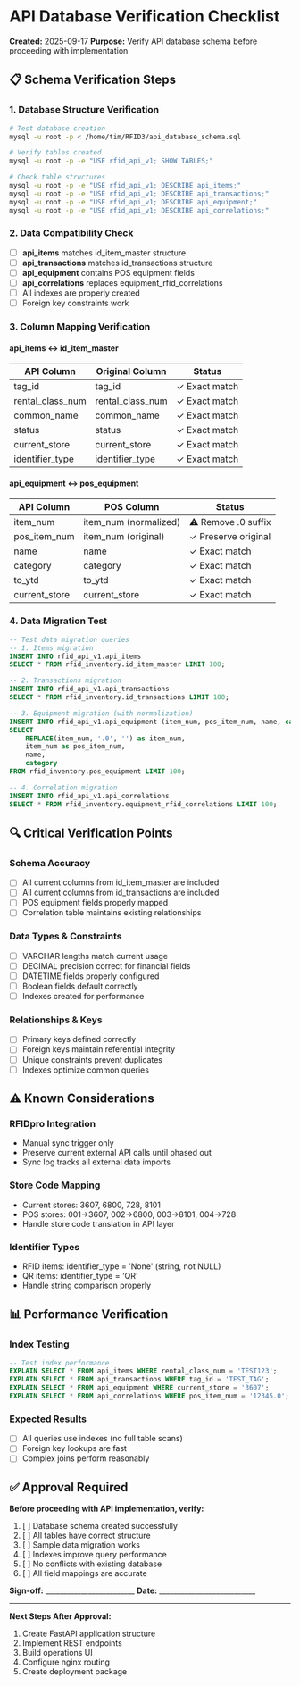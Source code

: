 # API Database Verification Checklist

**Created:** 2025-09-17
**Purpose:** Verify API database schema before proceeding with implementation

## 📋 **Schema Verification Steps**

### **1. Database Structure Verification**
```bash
# Test database creation
mysql -u root -p < /home/tim/RFID3/api_database_schema.sql

# Verify tables created
mysql -u root -p -e "USE rfid_api_v1; SHOW TABLES;"

# Check table structures
mysql -u root -p -e "USE rfid_api_v1; DESCRIBE api_items;"
mysql -u root -p -e "USE rfid_api_v1; DESCRIBE api_transactions;"
mysql -u root -p -e "USE rfid_api_v1; DESCRIBE api_equipment;"
mysql -u root -p -e "USE rfid_api_v1; DESCRIBE api_correlations;"
```

### **2. Data Compatibility Check**
- [ ] **api_items** matches id_item_master structure
- [ ] **api_transactions** matches id_transactions structure
- [ ] **api_equipment** contains POS equipment fields
- [ ] **api_correlations** replaces equipment_rfid_correlations
- [ ] All indexes are properly created
- [ ] Foreign key constraints work

### **3. Column Mapping Verification**

#### **api_items ↔ id_item_master**
| API Column | Original Column | Status |
|------------|-----------------|---------|
| tag_id | tag_id | ✓ Exact match |
| rental_class_num | rental_class_num | ✓ Exact match |
| common_name | common_name | ✓ Exact match |
| status | status | ✓ Exact match |
| current_store | current_store | ✓ Exact match |
| identifier_type | identifier_type | ✓ Exact match |

#### **api_equipment ↔ pos_equipment**
| API Column | POS Column | Status |
|------------|------------|---------|
| item_num | item_num (normalized) | ⚠️ Remove .0 suffix |
| pos_item_num | item_num (original) | ✓ Preserve original |
| name | name | ✓ Exact match |
| category | category | ✓ Exact match |
| to_ytd | to_ytd | ✓ Exact match |
| current_store | current_store | ✓ Exact match |

### **4. Data Migration Test**
```sql
-- Test data migration queries
-- 1. Items migration
INSERT INTO rfid_api_v1.api_items
SELECT * FROM rfid_inventory.id_item_master LIMIT 100;

-- 2. Transactions migration
INSERT INTO rfid_api_v1.api_transactions
SELECT * FROM rfid_inventory.id_transactions LIMIT 100;

-- 3. Equipment migration (with normalization)
INSERT INTO rfid_api_v1.api_equipment (item_num, pos_item_num, name, category)
SELECT
    REPLACE(item_num, '.0', '') as item_num,
    item_num as pos_item_num,
    name,
    category
FROM rfid_inventory.pos_equipment LIMIT 100;

-- 4. Correlation migration
INSERT INTO rfid_api_v1.api_correlations
SELECT * FROM rfid_inventory.equipment_rfid_correlations LIMIT 100;
```

## 🔍 **Critical Verification Points**

### **Schema Accuracy**
- [ ] All current columns from id_item_master are included
- [ ] All current columns from id_transactions are included
- [ ] POS equipment fields properly mapped
- [ ] Correlation table maintains existing relationships

### **Data Types & Constraints**
- [ ] VARCHAR lengths match current usage
- [ ] DECIMAL precision correct for financial fields
- [ ] DATETIME fields properly configured
- [ ] Boolean fields default correctly
- [ ] Indexes created for performance

### **Relationships & Keys**
- [ ] Primary keys defined correctly
- [ ] Foreign keys maintain referential integrity
- [ ] Unique constraints prevent duplicates
- [ ] Indexes optimize common queries

## ⚠️ **Known Considerations**

### **RFIDpro Integration**
- Manual sync trigger only
- Preserve current external API calls until phased out
- Sync log tracks all external data imports

### **Store Code Mapping**
- Current stores: 3607, 6800, 728, 8101
- POS stores: 001→3607, 002→6800, 003→8101, 004→728
- Handle store code translation in API layer

### **Identifier Types**
- RFID items: identifier_type = 'None' (string, not NULL)
- QR items: identifier_type = 'QR'
- Handle string comparison properly

## 📊 **Performance Verification**

### **Index Testing**
```sql
-- Test index performance
EXPLAIN SELECT * FROM api_items WHERE rental_class_num = 'TEST123';
EXPLAIN SELECT * FROM api_transactions WHERE tag_id = 'TEST_TAG';
EXPLAIN SELECT * FROM api_equipment WHERE current_store = '3607';
EXPLAIN SELECT * FROM api_correlations WHERE pos_item_num = '12345.0';
```

### **Expected Results**
- [ ] All queries use indexes (no full table scans)
- [ ] Foreign key lookups are fast
- [ ] Complex joins perform reasonably

## ✅ **Approval Required**

**Before proceeding with API implementation, verify:**

1. [ ] Database schema created successfully
2. [ ] All tables have correct structure
3. [ ] Sample data migration works
4. [ ] Indexes improve query performance
5. [ ] No conflicts with existing database
6. [ ] All field mappings are accurate

**Sign-off:** _________________________
**Date:** ___________________________

---

**Next Steps After Approval:**
1. Create FastAPI application structure
2. Implement REST endpoints
3. Build operations UI
4. Configure nginx routing
5. Create deployment package